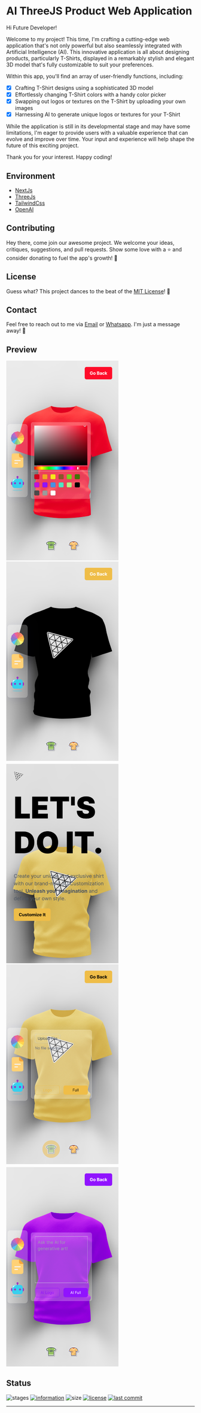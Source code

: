 # AI ThreeJS Product Web Application

Hi Future Developer!

Welcome to my project! This time, I'm crafting a cutting-edge web application that's not only powerful but also seamlessly integrated with Artificial Intelligence (AI). This innovative application is all about designing products, particularly T-Shirts, displayed in a remarkably stylish and elegant 3D model that's fully customizable to suit your preferences.

Within this app, you'll find an array of user-friendly functions, including:

- [x] Crafting T-Shirt designs using a sophisticated 3D model
- [x] Effortlessly changing T-Shirt colors with a handy color picker
- [x] Swapping out logos or textures on the T-Shirt by uploading your own images
- [x] Harnessing AI to generate unique logos or textures for your T-Shirt

While the application is still in its developmental stage and may have some limitations, I'm eager to provide users with a valuable experience that can evolve and improve over time. Your input and experience will help shape the future of this exciting project.

Thank you for your interest. Happy coding!

## Environment

- [NextJs](https://nextjs.org/)
- [ThreeJs](https://threejs.org/)
- [TailwindCss](https://tailwindcss.com/)
- [OpenAI](https://openai.com/)

## Contributing

Hey there, come join our awesome project. We welcome your ideas, critiques, suggestions, and pull requests. Show some love with a ⭐ and consider donating to fuel the app's growth! 🚀

## License

Guess what? This project dances to the beat of the [MIT License](https://github.com/novaardiansyah/ai-threejs-product/blob/main/LICENSE)! 🎉

## Contact

Feel free to reach out to me via [Email](mailto:novaardiansyah78@gmail.com) or [Whatsapp](https://wa.me/6289506668480?text=Hi%20Nova,%20I%20have%20a%20question%20about%20AI%20ThreeJS%20Product%20Web%20Application). I'm just a message away! 📩

## Preview

<div style="margin-bottom: 5px">
  <img src="public/img/capture/image-1.png" alt="image-1" style="width: 300px; margin-right: 10px" />
  <img src="public/img/capture/image-2.png" alt="image-2" style="width: 300px;" />
</div>

<div style="margin-bottom: 5px">
  <img src="public/img/capture/image-3.png" alt="image-3" style="width: 300px; margin-right: 10px" />
  <img src="public/img/capture/image-4.png" alt="image-4" style="width: 300px;" />
</div>

<div style="margin-bottom: 5px">
  <img src="public/img/capture/image-5.png" alt="image-5" style="width: 300px; margin-right: 10px" />
</div>


## Status 

![stages](https://img.shields.io/badge/stages-production-informational)
[![information](https://img.shields.io/badge/information-references-informational)](https://github.com/novaardiansyah/ai-threejs-product/blob/main/references.json)
![size](https://img.shields.io/github/repo-size/novaardiansyah/ai-threejs-product?label=size&color=informational)
[![license](https://img.shields.io/badge/license-MIT-blue.svg)](https://github.com/novaardiansyah/ai-threejs-product/blob/main/LICENSE)
[![last commit](https://img.shields.io/github/last-commit/novaardiansyah/ai-threejs-product?label=last%20commit&color=informational)](https://github.com/novaardiansyah/ai-threejs-product/commits/main)
****